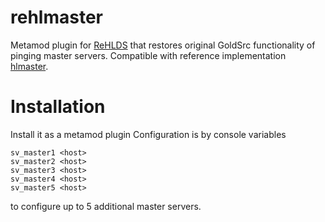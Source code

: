 # rehlmaster
Metamod plugin for [ReHLDS](https://github.com/rehlds/ReHLDS/) that restores original GoldSrc functionality of pinging master servers.
Compatible with reference implementation [hlmaster](https://github.com/anzz1/hlmaster/).

# Installation
Install it as a metamod plugin
Configuration is by console variables
```
sv_master1 <host>
sv_master2 <host>
sv_master3 <host>
sv_master4 <host>
sv_master5 <host>
```
to configure up to 5 additional master servers.
